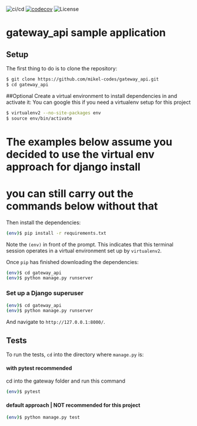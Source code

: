 ![ci/cd](https://github.com/mikel-codes/gateway_api/actions/workflows/ci.yml/badge.svg)    [![codecov](https://codecov.io/gh/mikel-codes/gateway_api/branch/main/graph/badge.svg)](https://codecov.io/gh/mikel-codes/gateway_api) ![License](https://img.shields.io/github/license/mikel-codes/gateway_api)


# gateway_api sample application

## Setup

The first thing to do is to clone the repository:

```sh
$ git clone https://github.com/mikel-codes/gateway_api.git
$ cd gateway_api
```

##Optional
Create a virtual environment to install dependencies in and activate it:
You can google this if you need a virtualenv setup for this project
```sh
$ virtualenv2 --no-site-packages env
$ source env/bin/activate
```

# The examples below assume you decided to use the virtual env approach for django install
# you can still carry out the commands below without that
Then install the dependencies:

```sh
(env)$ pip install -r requirements.txt
```
Note the `(env)` in front of the prompt. This indicates that this terminal
session operates in a virtual environment set up by `virtualenv2`.

Once `pip` has finished downloading the dependencies:
```sh
(env)$ cd gateway_api
(env)$ python manage.py runserver
```
### Set up a Django superuser
```sh
(env)$ cd gateway_api
(env)$ python manage.py runserver
```
And navigate to `http://127.0.0.1:8000/`.



## Tests

To run the tests, `cd` into the directory where `manage.py` is:

#### with pytest recommended
cd into the gateway folder and run this command
```sh
(env)$ pytest
```
#### default approach | NOT recommended for this project
```sh
(env)$ python manage.py test
```
